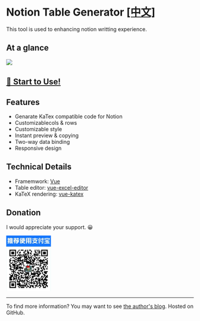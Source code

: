 # Notion Table Generator [[中文]](https://github.com/reycn/notion-table/blob/master/README-ZH.MD)

This tool is used to enhancing notion writting experience.

## At a glance  
  ![](https://github.com/reycn/notion-table/blob/master/img/preview.gif?raw=true)
  ## [🎈 Start to Use!](https://tab.quoth.win/)
## Features

- Genarate KaTex compatible code for Notion
- Customizablecols & rows
- Customizable style
- Instant preview & copying
- Two-way data binding
- Responsive design

## Technical Details

- Framemwork: [Vue](https://github.com/vuejs/vue)
- Table editor: [vue-excel-editor](https://github.com/cscan/vue-excel-editor)
- KaTeX rendering: [vue-katex](https://github.com/lucpotage/vue-katex)

## Donation

I would appreciate your support. 😀

<img src="https://github.com/reycn/notion-table/blob/master/img/donate.jpg?raw=true" width="120">

---

To find more information? You may want to see [the author's blog](https://quoth.win/).
Hosted on GitHub.
